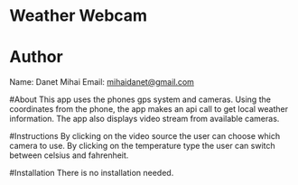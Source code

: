 # Weather Webcam

# Author
Name: Danet Mihai
Email: mihaidanet@gmail.com

#About
This app uses the phones gps system and cameras. Using the coordinates from the phone, the app makes an api call to get local weather information. The app also displays video stream from available cameras.

#Instructions
By clicking on the video source the user can choose which camera to use. By clicking on the temperature type the user can switch between celsius and fahrenheit.

#Installation
There is no installation needed.

